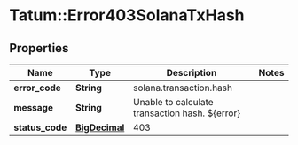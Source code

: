 # Tatum::Error403SolanaTxHash

## Properties
Name | Type | Description | Notes
------------ | ------------- | ------------- | -------------
**error_code** | **String** | solana.transaction.hash | 
**message** | **String** | Unable to calculate transaction hash. ${error} | 
**status_code** | [**BigDecimal**](BigDecimal.md) | 403 | 

